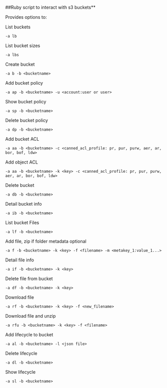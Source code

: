 
##Ruby script to interact with s3 buckets**

Provides options to:

List buckets              
```
-a lb
```

List bucket sizes         
```
-a lbs
```

Create bucket            
```
-a b -b <bucketname>
```

Add bucket policy         
```
-a ap -b <bucketname> -u <account:user or user>
```

Show bucket policy        
```
-a sp -b <bucketname>
```

Delete bucket policy      
```
-a dp -b <bucketname>
```

Add bucket ACL            
```
-a aa -b <bucketname> -c <canned_acl_profile: pr, pur, purw, aer, ar, bor, bof, ldw>
```

Add object ACL            
```
-a aa -b <bucketname> -k <key> -c <canned_acl_profile: pr, pur, purw, aer, ar, bor, bof, ldw>
```

Delete bucket             
```
-a db -b <bucketname>
```

Detail bucket info        
```
-a ib -b <bucketname>
```

List bucket Files         
```
-a lf -b <bucketname>
```

Add file, zip if folder
metadata optional         
```
-a f -b <bucketname> -k <key> -f <filename> -m <metakey_1:value_1...>
```

Detail file info          
```
-a if -b <bucketname> -k <key>
```

Delete file from bucket   
```
-a df -b <bucketname> -k <key>
```

Download file             
```
-a rf -b <bucketname> -k <key> -f <new_filename>
```

Download file and unzip   
```
-a rfu -b <bucketname> -k <key> -f <filename>
```

Add lifecycle to bucket   
```
-a al -b <bucketname> -l <json file>
```

Delete lifecycle          
```
-a dl -b <bucketname>
```

Show lifecycle            
```
-a sl -b <bucketname>
```
